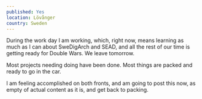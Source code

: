 ```yaml
---
published: Yes
location: Lövånger
country: Sweden
---
```

During the work day I am working, which, right now, means learning as much as I can about SweDigArch and SEAD, and all the rest of our time is getting ready for Double Wars. We leave tomorrow. 

Most projects needing doing have been done. Most things are packed and ready to go in the car. 

I am feeling accomplished on both fronts, and am going to post this now, as empty of actual content as it is, and get back to packing.
